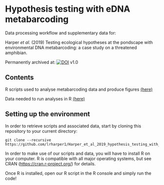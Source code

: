 # Hypothesis testing with eDNA metabarcoding

Data processing workflow and supplementary data for:

Harper *et al.* (2019) Testing ecological hypotheses at the pondscape with environmental DNA metabarcoding: a case study on a threatened amphibian.

Permanently archived at: [![DOI](https://zenodo.org/badge/DOI/10.5281/zenodo.1188710.svg)](https://doi.org/10.5281/zenodo.1188710) v1.0


## Contents

R scripts used to analyse metabarcoding data and produce figures [(here)](https://github.com/lrharper1/Harper_et_al_2019_hypothesis_testing_with_eDNA_metabarcoding/tree/master/R%20scripts)

Data needed to run analyses in R [(here)](https://github.com/lrharper1/Harper_et_al_2019_hypothesis_testing_with_eDNA_metabarcoding/tree/master/Data/)


## Setting up the environment

In order to retrieve scripts and associated data, start by cloning this repository to your current directory:

```
git clone --recursive https://github.com/lrharper1/Harper_et_al_2019_hypothesis_testing_with_eDNA_metabarcoding.git
```

In order to make use of our scripts and data, you will have to install R on your computer. R is compatible with all major operating systems, but see CRAN (https://cran.r-project.org/) for details.

Once R is installed, open our R script in the R console and simply run the code!
